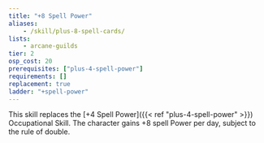 ```yaml
---
title: "+8 Spell Power"
aliases:
    - /skill/plus-8-spell-cards/
lists:
    - arcane-guilds
tier: 2
osp_cost: 20
prerequisites: ["plus-4-spell-power"]
requirements: []
replacement: true
ladder: "+spell-power"
---
```

This skill replaces the [+4 Spell Power]({{< ref "plus-4-spell-power" >}}) Occupational Skill. The character gains +8 spell Power per day, subject to the
rule of double.
